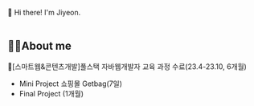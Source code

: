 👋 Hi there! I'm Jiyeon.
<br>
<br>
## 👩‍💻About me
📝[스마트웹&콘텐츠개발]풀스택 자바웹개발자 교육 과정 수료(23.4-23.10, 6개월)
   - Mini Project 쇼핑몰 Getbag(7일)
   - Final Project (1개월)

